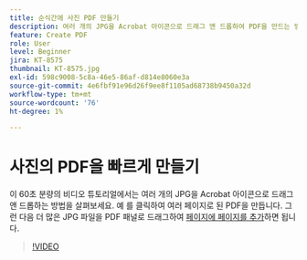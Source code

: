 ```yaml
---
title: 순식간에 사진 PDF 만들기
description: 여러 개의 JPG을 Acrobat 아이콘으로 드래그 앤 드롭하여 PDF을 만드는 방법을 살펴보세요
feature: Create PDF
role: User
level: Beginner
jira: KT-8575
thumbnail: KT-8575.jpg
exl-id: 598c9008-5c8a-46e5-86af-d814e8060e3a
source-git-commit: 4e6fbf91e96d26f9ee8f1105ad68738b9450a32d
workflow-type: tm+mt
source-wordcount: '76'
ht-degree: 1%

---
```


# 사진의 PDF을 빠르게 만들기

이 60초 분량의 비디오 튜토리얼에서는 여러 개의 JPG을 Acrobat 아이콘으로 드래그 앤 드롭하는 방법을 살펴보세요. 예 를 클릭하여 여러 페이지로 된 PDF을 만듭니다. 그런 다음 더 많은 JPG 파일을 PDF 패널로 드래그하여 [페이지에 페이지를 추가](https://www.adobe.com/kr/acrobat/online/add-pages-to-pdf.html)하면 됩니다.

>[!VIDEO](https://video.tv.adobe.com/v/336365?quality=12&learn=on&hidetitle=true)
